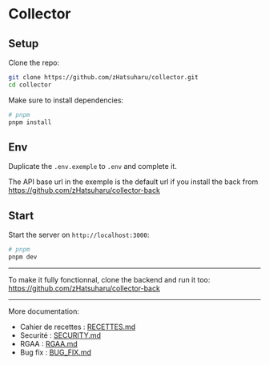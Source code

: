 # Collector

## Setup

Clone the repo:
```bash
git clone https://github.com/zHatsuharu/collector.git
cd collector
```

Make sure to install dependencies:

```bash
# pnpm
pnpm install
```

## Env

Duplicate the `.env.exemple` to `.env` and complete it.

The API base url in the exemple is the default url if you install the back from https://github.com/zHatsuharu/collector-back

## Start

Start the server on `http://localhost:3000`:

```bash
# pnpm
pnpm dev
```

---

To make it fully fonctionnal, clone the backend and run it too: https://github.com/zHatsuharu/collector-back

---

More documentation:

- Cahier de recettes : [RECETTES.md](https://github.com/zHatsuharu/collector/blob/main/RECETTES.md)
- Securité : [SECURITY.md](https://github.com/zHatsuharu/collector/blob/main/RECETTES.md)
- RGAA : [RGAA.md](https://github.com/zHatsuharu/collector/blob/main/RGAA.md)
- Bug fix : [BUG_FIX.md](https://github.com/zHatsuharu/collector/blob/main/BUG_FIX.md)